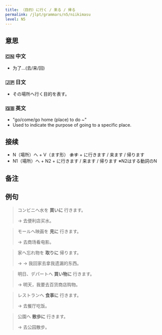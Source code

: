 ```yaml
---
title: （目的）に行く / 来る / 帰る
permalink: /jlpt/grammars/n5/niikimasu
level: N5
---
```


## 意思

### 🇨🇳 中文

- 为了...(去/来/回)

### 🇯🇵 日文

- その場所へ行く目的を表す。

### 🇬🇧 英文

- "go/come/go home (place) to do ~"
- Used to indicate the purpose of going to a specific place.

## 接续

- N（場所）へ + V（ます形） ~~ます~~ \+ に行きます / 来ます / 帰ります
- N1（場所）へ + N2 + に行きます / 来ます / 帰ります ※N2はする動詞のN

## 备注


## 例句

> コンビニへ水を **買いに** 行きます。
>
> → 去便利店买水。

> モールへ映画を **見に** 行きます。
>
> → 去商场看电影。

> 家へ忘れ物を **取りに** 帰ります。
>
> → → 我回家去拿我遗漏的东西。

> 明日、デパートへ **買い物に** 行きます。
>
> → 明天，我要去百货商店购物。

> レストランへ **食事に** 行きます。
>
> → 去餐厅吃饭。

> 公園へ **散歩に** 行きます。
>
> → 去公园散步。

